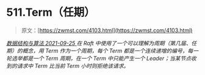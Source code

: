<!--yml
category: 未分类
date: 0001-01-01 00:00:00
--->

# 511.Term（任期）

> 原文：[https://zwmst.com/4103.html](https://zwmst.com/4103.html)

   [ *数据结构与算法* ](https://zwmst.com/%e6%95%b0%e6%8d%ae%e7%bb%93%e6%9e%84%e4%b8%8e%e7%ae%97%e6%b3%95)*[ <time datetime="2021-09-26T01:28:31+08:00"> 2021-09-25 </time> ](https://zwmst.com/4103.html)  在 Raft 中使用了一个可以理解为周期（第几届、任期）的概念，用 Term 作为一个周期，每个 Term 都是一个连续递增的编号，每一轮选举都是一个 Term 周期，在一个 Term 中只能产生一个 Leader；当某节点收到的请求中 Term 比当前 Term 小时则拒绝该请求。*